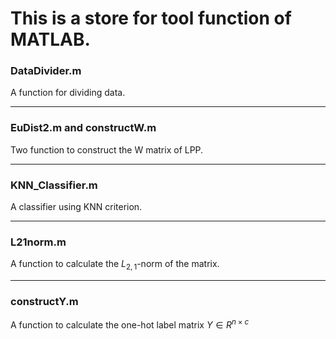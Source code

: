 # This is a store for tool function of MATLAB.

### DataDivider.m

A function for dividing data.

---
### EuDist2.m and constructW.m
Two function to construct the W matrix of LPP.

---
### KNN_Classifier.m
A classifier using KNN criterion.

---
### L21norm.m
A function to calculate the $L_{2,1}$-norm of the matrix.

---
### constructY.m
A function to calculate the one-hot label matrix $Y\in R^{n\times c}$
